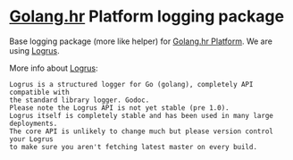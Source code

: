 # [Golang.hr] Platform logging package
Base logging package (more like helper) for [Golang.hr Platform]. We are using [Logrus].

More info about [Logrus]:

```
Logrus is a structured logger for Go (golang), completely API compatible with
the standard library logger. Godoc.
Please note the Logrus API is not yet stable (pre 1.0).
Logrus itself is completely stable and has been used in many large deployments. 
The core API is unlikely to change much but please version control your Logrus
to make sure you aren't fetching latest master on every build.
```


[Golang.hr]: <https://github.com/golanghr>
[Golang.hr Platform]: <https://github.com/golanghr/platform>
[Logrus]: <https://github.com/Sirupsen/logrus>
